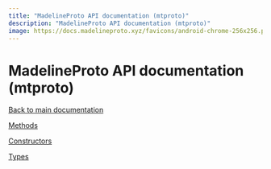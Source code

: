 ```yaml
---
title: "MadelineProto API documentation (mtproto)"
description: "MadelineProto API documentation (mtproto)"
image: https://docs.madelineproto.xyz/favicons/android-chrome-256x256.png
---
```

# MadelineProto API documentation (mtproto)

[Back to main documentation](..)  


[Methods](methods/)

[Constructors](constructors/)

[Types](types/)
